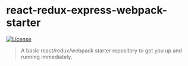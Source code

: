 # react-redux-express-webpack-starter

[![License](https://img.shields.io/packagist/l/doctrine/orm.svg)](License.md)

> A basic react/redux/webpack starter repository to get you up and running immediately.
